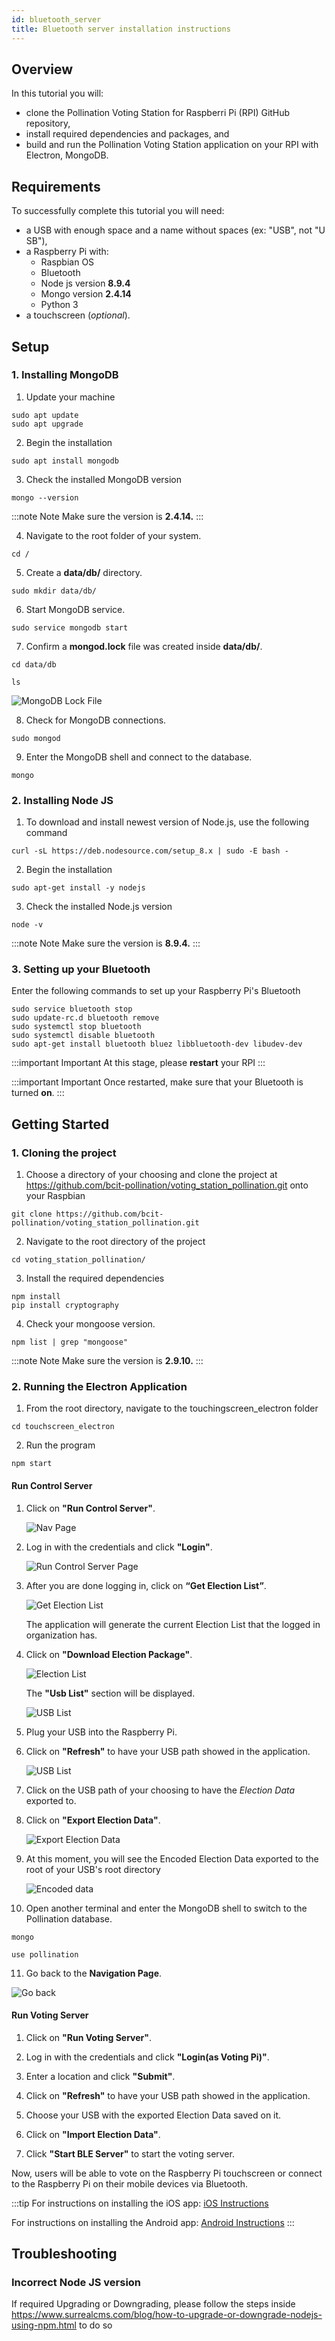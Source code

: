 ```yaml
---
id: bluetooth_server
title: Bluetooth server installation instructions
---
```


## Overview

In this tutorial you will:

- clone the Pollination Voting Station for Raspberri Pi (RPI) GitHub repository,
- install required dependencies and packages, and
- build and run the Pollination Voting Station application on your RPI with Electron, MongoDB.

## Requirements

To successfully complete this tutorial you will need:

- a USB with enough space and a name without spaces (ex: "USB", not "U SB"),
- a Raspberry Pi with:
  - Raspbian OS
  - Bluetooth
  - Node js version <b>8.9.4</b>
  - Mongo version <b>2.4.14</b>
  - Python 3
- a touchscreen (<i>optional</i>).

## Setup

### 1. Installing MongoDB

1. Update your machine

```shell
sudo apt update
sudo apt upgrade
```

2. Begin the installation

```shell
sudo apt install mongodb
```

3. Check the installed MongoDB version

```shell
mongo --version
```

:::note Note
Make sure the version is <b>2.4.14.</b>
:::

4. Navigate to the root folder of your system.

```shell
cd /
```

5. Create a <b>data/db/</b> directory.

```shell
sudo mkdir data/db/
```

6. Start MongoDB service.

```shell
sudo service mongodb start
```

7. Confirm a <b>mongod.lock</b> file was created inside <b>data/db/</b>.

```shell
cd data/db
```

```shell
ls
```

![MongoDB Lock File](../../static/img/mongo.png)

8. Check for MongoDB connections.

```shell
sudo mongod
```

9. Enter the MongoDB shell and connect to the database.

```shell
mongo
```


### 2. Installing Node JS

1. To download and install newest version of Node.js, use the following command

```shell
curl -sL https://deb.nodesource.com/setup_8.x | sudo -E bash -
```

2. Begin the installation

```shell
sudo apt-get install -y nodejs
```

3. Check the installed Node.js version

```shell
node -v
```

:::note Note
Make sure the version is <b>8.9.4.</b>
:::

### 3. Setting up your Bluetooth

Enter the following commands to set up your Raspberry Pi's Bluetooth

```shell
sudo service bluetooth stop
sudo update-rc.d bluetooth remove
sudo systemctl stop bluetooth
sudo systemctl disable bluetooth
sudo apt-get install bluetooth bluez libbluetooth-dev libudev-dev
```

:::important Important
At this stage, please <b>restart</b> your RPI
:::

:::important Important
Once restarted, make sure that your Bluetooth is turned <b>on</b>.
:::

## Getting Started

### 1. Cloning the project

1. Choose a directory of your choosing and clone the project at https://github.com/bcit-pollination/voting_station_pollination.git onto your Raspbian

```shell
git clone https://github.com/bcit-pollination/voting_station_pollination.git
```

2. Navigate to the root directory of the project

```shell
cd voting_station_pollination/
```

3. Install the required dependencies

```shell
npm install
pip install cryptography
```

4. Check your mongoose version.

```shell
npm list | grep "mongoose"
```

:::note Note
Make sure the version is <b>2.9.10.</b>
:::

### 2. Running the Electron Application

1. From the root directory, navigate to the touchingscreen_electron folder

```shell
cd touchscreen_electron
```

2. Run the program

```shell
npm start
```

#### Run Control Server

1. Click on <b>"Run Control Server"</b>.

   ![Nav Page](../../static/img/nav_page.png)

2. Log in with the credentials and click <b>"Login"</b>.

   ![Run Control Server Page](../../static/img/run_control_server_page.png)

3. After you are done logging in, click on <b>“Get Election List”</b>.

   ![Get Election List](../../static/img/click_get_election.png)

   The application will generate the current Election List that the logged in organization has.

4. Click on <b>"Download Election Package"</b>.

   ![Election List](../../static/img/get_election.png)

   The <b>"Usb List"</b> section will be displayed.

   ![USB List](../../static/img/usb_list.png)

5. Plug your USB into the Raspberry Pi.

6. Click on <b>"Refresh"</b> to have your USB path showed in the application.

   ![USB List](../../static/img/usb.png)

7. Click on the USB path of your choosing to have the <i>Election Data</i> exported to.

8. Click on <b>"Export Election Data"</b>.

   ![Export Election Data](../../static/img/export_election_data.png)

9. At this moment, you will see the Encoded Election Data exported to the root of your USB's root directory

   ![Encoded data](../../static/img/encode_data.png)

10. Open another terminal and enter the MongoDB shell to switch to the Pollination database.

   ```shell
   mongo
   ```

   ```shell
   use pollination
   ```

11. Go back to the <b>Navigation Page</b>.

   ![Go back](../../static/img/go_back.png)

#### Run Voting Server

1. Click on <b>"Run Voting Server"</b>.

2. Log in with the credentials and click <b>"Login(as Voting Pi)"</b>.

3. Enter a location and click <b>"Submit"</b>.

4. Click on <b>"Refresh"</b> to have your USB path showed in the application.

5. Choose your USB with the exported Election Data saved on it.

6. Click on <b>"Import Election Data"</b>.

7. Click <b>"Start BLE Server"</b> to start the voting server. 

Now, users will be able to vote on the Raspberry Pi touchscreen or connect to the Raspberry Pi on their mobile devices via Bluetooth. 

:::tip
For instructions on installing the iOS app: [iOS Instructions](../mobile_app/ios.md)

For instructions on installing the Android app: [Android Instructions](../mobile_app/android.md)
:::

## Troubleshooting

### Incorrect Node JS version

If required Upgrading or Downgrading, please follow the steps inside https://www.surrealcms.com/blog/how-to-upgrade-or-downgrade-nodejs-using-npm.html to do so
